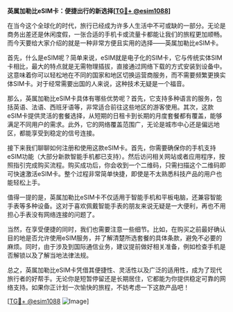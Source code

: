 **英属加勒比eSIM卡：便捷出行的新选择[[TG💪+ @esim1088](https://t.me/s/esim1088)]**

在当今这个全球化的时代，旅行已经成为许多人生活中不可或缺的一部分。无论是商务出差还是休闲度假，一张合适的手机卡或流量卡都能让我们的旅程更加顺畅。而今天要给大家介绍的就是一种非常方便且实用的选择——英属加勒比eSIM卡。

首先，什么是eSIM呢？简单来说，eSIM就是电子化的SIM卡，它与传统实体SIM卡相比，最大的特点就是无需物理插拔，直接通过网络下载的方式安装到设备中。这意味着你可以轻松地在不同的国家和地区切换运营商服务，而不需要频繁更换实体SIM卡。对于经常需要出国的人来说，这种技术无疑是一个福音。

那么，英属加勒比eSIM卡具体有哪些优势呢？首先，它支持多种语言的服务，包括英语、法语、西班牙语等，非常适合前往这些地区的游客使用。其次，这款eSIM卡提供灵活的套餐选择，从短期的日租卡到长期的月度套餐都有覆盖，能够满足不同用户的需求。此外，它的网络覆盖范围广，无论是城市中心还是偏远地区，都能享受到稳定的信号连接。

接下来我们聊聊如何注册和使用这款eSIM卡。首先，你需要确保你的手机支持eSIM功能（大部分新款智能手机都已支持）。然后访问相关网站或者应用程序，按照指引完成购买流程。购买成功后，你会收到一个二维码，只需扫描这个二维码即可快速激活eSIM卡。整个过程非常简单快捷，即使是不太熟悉科技产品的用户也能轻松上手。

值得一提的是，英属加勒比eSIM卡不仅适用于智能手机和平板电脑，还兼容智能手表等多种设备。这对于喜欢佩戴智能手表的朋友来说无疑是一大便利，再也不用担心手表没有网络连接的问题了。

当然，在享受便捷的同时，我们也需要注意一些细节。比如，在购买之前最好确认目的地是否允许使用eSIM服务，并了解清楚所选套餐的具体条款，避免不必要的麻烦。同时，由于涉及到国际通信业务，建议提前做好相关准备，例如检查手机是否解锁以及了解当地法律法规。

总之，英属加勒比eSIM卡凭借其便捷性、灵活性以及广泛的适用性，成为了现代旅行者的好帮手。无论你是短暂停留还是长期居住，它都能为你提供稳定可靠的网络支持。如果你正计划一次愉快的旅程，不妨考虑一下这款产品吧！

[[TG💪+ @esim1088](https://t.me/s/esim1088) ![Image](https://i.postimg.cc/4NQfJmqS/Snipaste-2025-05-13-00-14-12.png)]